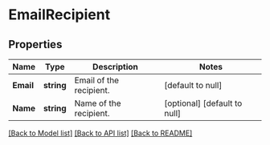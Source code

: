 # EmailRecipient

## Properties
Name | Type | Description | Notes
------------ | ------------- | ------------- | -------------
**Email** | **string** | Email of the recipient. | [default to null]
**Name** | **string** | Name of the recipient. | [optional] [default to null]

[[Back to Model list]](../README.md#documentation-for-models) [[Back to API list]](../README.md#documentation-for-api-endpoints) [[Back to README]](../README.md)


